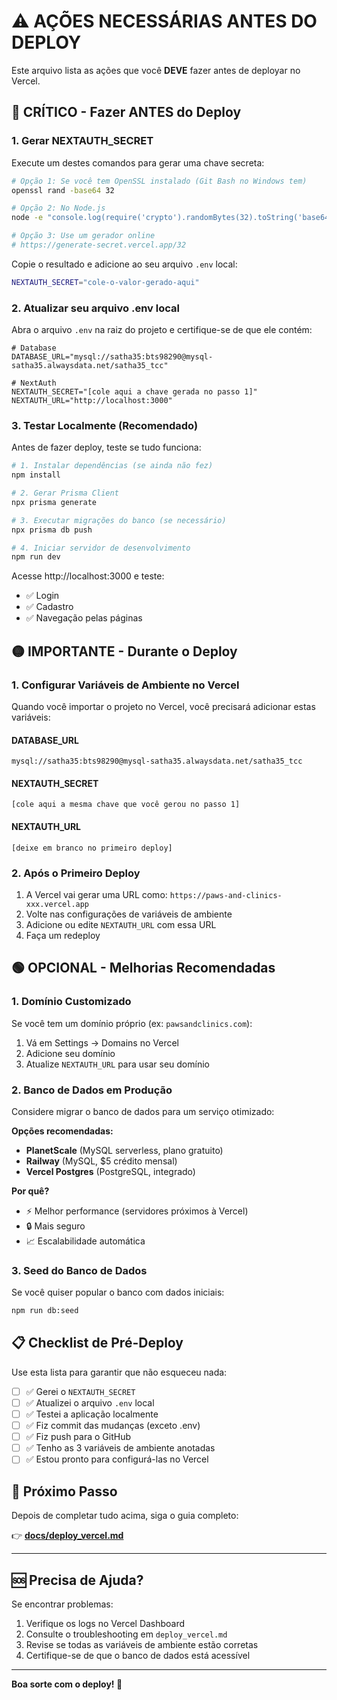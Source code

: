# ⚠️ AÇÕES NECESSÁRIAS ANTES DO DEPLOY

Este arquivo lista as ações que você **DEVE** fazer antes de deployar no Vercel.

## 🔴 CRÍTICO - Fazer ANTES do Deploy

### 1. Gerar NEXTAUTH_SECRET

Execute um destes comandos para gerar uma chave secreta:

```bash
# Opção 1: Se você tem OpenSSL instalado (Git Bash no Windows tem)
openssl rand -base64 32

# Opção 2: No Node.js
node -e "console.log(require('crypto').randomBytes(32).toString('base64'))"

# Opção 3: Use um gerador online
# https://generate-secret.vercel.app/32
```

Copie o resultado e adicione ao seu arquivo `.env` local:

```bash
NEXTAUTH_SECRET="cole-o-valor-gerado-aqui"
```

### 2. Atualizar seu arquivo .env local

Abra o arquivo `.env` na raiz do projeto e certifique-se de que ele contém:

```env
# Database
DATABASE_URL="mysql://satha35:bts98290@mysql-satha35.alwaysdata.net/satha35_tcc"

# NextAuth
NEXTAUTH_SECRET="[cole aqui a chave gerada no passo 1]"
NEXTAUTH_URL="http://localhost:3000"
```

### 3. Testar Localmente (Recomendado)

Antes de fazer deploy, teste se tudo funciona:

```bash
# 1. Instalar dependências (se ainda não fez)
npm install

# 2. Gerar Prisma Client
npx prisma generate

# 3. Executar migrações do banco (se necessário)
npx prisma db push

# 4. Iniciar servidor de desenvolvimento
npm run dev
```

Acesse http://localhost:3000 e teste:

- ✅ Login
- ✅ Cadastro
- ✅ Navegação pelas páginas

## 🟡 IMPORTANTE - Durante o Deploy

### 1. Configurar Variáveis de Ambiente no Vercel

Quando você importar o projeto no Vercel, você precisará adicionar estas variáveis:

#### DATABASE_URL

```
mysql://satha35:bts98290@mysql-satha35.alwaysdata.net/satha35_tcc
```

#### NEXTAUTH_SECRET

```
[cole aqui a mesma chave que você gerou no passo 1]
```

#### NEXTAUTH_URL

```
[deixe em branco no primeiro deploy]
```

### 2. Após o Primeiro Deploy

1. A Vercel vai gerar uma URL como: `https://paws-and-clinics-xxx.vercel.app`
2. Volte nas configurações de variáveis de ambiente
3. Adicione ou edite `NEXTAUTH_URL` com essa URL
4. Faça um redeploy

## 🟢 OPCIONAL - Melhorias Recomendadas

### 1. Domínio Customizado

Se você tem um domínio próprio (ex: `pawsandclinics.com`):

1. Vá em Settings → Domains no Vercel
2. Adicione seu domínio
3. Atualize `NEXTAUTH_URL` para usar seu domínio

### 2. Banco de Dados em Produção

Considere migrar o banco de dados para um serviço otimizado:

**Opções recomendadas:**

- **PlanetScale** (MySQL serverless, plano gratuito)
- **Railway** (MySQL, $5 crédito mensal)
- **Vercel Postgres** (PostgreSQL, integrado)

**Por quê?**

- ⚡ Melhor performance (servidores próximos à Vercel)
- 🔒 Mais seguro
- 📈 Escalabilidade automática

### 3. Seed do Banco de Dados

Se você quiser popular o banco com dados iniciais:

```bash
npm run db:seed
```

## 📋 Checklist de Pré-Deploy

Use esta lista para garantir que não esqueceu nada:

- [ ] ✅ Gerei o `NEXTAUTH_SECRET`
- [ ] ✅ Atualizei o arquivo `.env` local
- [ ] ✅ Testei a aplicação localmente
- [ ] ✅ Fiz commit das mudanças (exceto .env)
- [ ] ✅ Fiz push para o GitHub
- [ ] ✅ Tenho as 3 variáveis de ambiente anotadas
- [ ] ✅ Estou pronto para configurá-las no Vercel

## 🚀 Próximo Passo

Depois de completar tudo acima, siga o guia completo:

👉 **[docs/deploy_vercel.md](./deploy_vercel.md)**

---

## 🆘 Precisa de Ajuda?

Se encontrar problemas:

1. Verifique os logs no Vercel Dashboard
2. Consulte o troubleshooting em `deploy_vercel.md`
3. Revise se todas as variáveis de ambiente estão corretas
4. Certifique-se de que o banco de dados está acessível

---

**Boa sorte com o deploy! 🎉**
